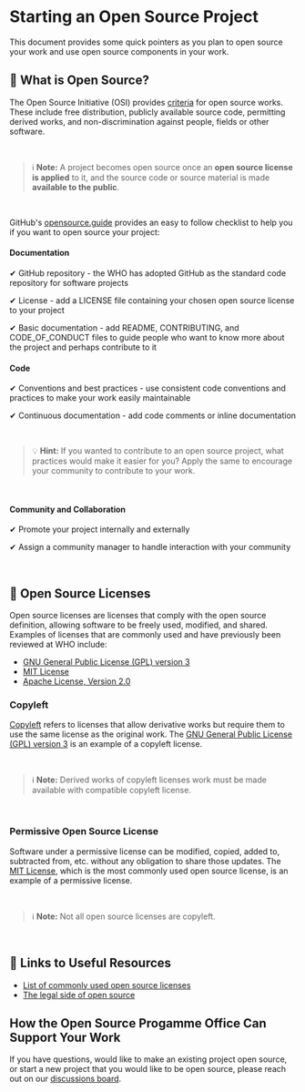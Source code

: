 # Starting an Open Source Project

This document provides some quick pointers as you plan to open source your work and use open source components in your work.

## 🤔 What is Open Source? 

The Open Source Initiative (OSI) provides [criteria](https://opensource.org/osd) for open source works. These include free distribution, publicly available source code, permitting derived works, and non-discrimination against people, fields or other software.

<br>

> ℹ **Note:** A project becomes open source once an **open source license is applied** to it, and the source code or source material is made **available to the public**.

<br>

GitHub's [opensource.guide](https://opensource.guide/starting-a-project/) provides an easy to follow checklist to help you if you want to open source your project:

#### Documentation

✔ GitHub repository - the WHO has adopted GitHub as the standard code repository for software projects

✔ License - add a LICENSE file containing your chosen open source license to your project

✔ Basic documentation - add README, CONTRIBUTING, and CODE_OF_CONDUCT files to guide people who want to know more about the project and perhaps contribute to it

#### Code

✔ Conventions and best practices - use consistent code conventions and practices to make your work easily maintainable 

✔ Continuous documentation - add code comments or inline documentation

<br>

> 💡 **Hint:** If you wanted to contribute to an open source project, what practices would make it easier for you? Apply the same to encourage your community to contribute to your work.

<br>

#### Community and Collaboration

✔ Promote your project internally and externally

✔ Assign a community manager to handle interaction with your community

<br>

## 📄 Open Source Licenses 

Open source licenses are licenses that comply with the open source definition, allowing software to be freely used, modified, and shared. Examples of licenses that are commonly used and have previously been reviewed at WHO include:

- [GNU General Public License (GPL) version 3](https://www.gnu.org/licenses/gpl-3.0.html) 
- [MIT License](https://mit-license.org/)
- [Apache License, Version 2.0](https://httpd.apache.org/docs/2.4/license.html)

### Copyleft 

[Copyleft](https://opensource.org/faq#copyleft) refers to licenses that allow derivative works but require them to use the same license as the original work. The [GNU General Public License (GPL) version 3](https://www.gnu.org/licenses/gpl-3.0.html) is an example of a copyleft license.

<br>

> ℹ **Note:** Derived works of copyleft licenses work must be made available with compatible copyleft license.

<br>

### Permissive Open Source License 

Software under a permissive license can be modified, copied, added to, subtracted from, etc. without any obligation to share those updates. The [MIT License](https://mit-license.org/), which is the most commonly used open source license, is an example of a permissive license.

<br>

> ℹ **Note:** Not all open source licenses are copyleft.

<br>

## 🔗 Links to Useful Resources

- [List of commonly used open source licenses](https://opensource.org/licenses)
- [The legal side of open source](https://opensource.guide/legal/)

## How the Open Source Progamme Office Can Support Your Work

If you have questions, would like to make an existing project open source, or start a new project that you would like to be open source, please reach out on our [discussions board](https://github.com/WorldHealthOrganization/open-source-communication-channel/discussions).
